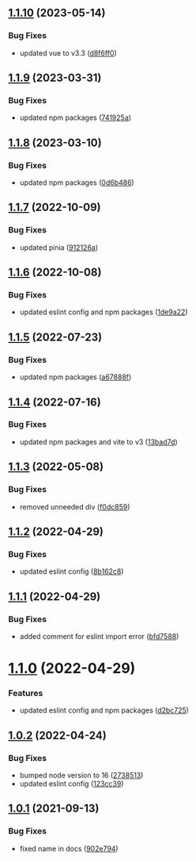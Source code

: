 ## [1.1.10](https://github.com/kouts/vue3-vite-starter-template/compare/v1.1.9...v1.1.10) (2023-05-14)


### Bug Fixes

* updated vue to v3.3 ([d8f6ff0](https://github.com/kouts/vue3-vite-starter-template/commit/d8f6ff0a856826220a48ba514f07827dc4943e14))

## [1.1.9](https://github.com/kouts/vue3-vite-starter-template/compare/v1.1.8...v1.1.9) (2023-03-31)


### Bug Fixes

* updated npm packages ([741925a](https://github.com/kouts/vue3-vite-starter-template/commit/741925ae8b653be36295c71c83e98d5a2f30bbb7))

## [1.1.8](https://github.com/kouts/vue3-vite-starter-template/compare/v1.1.7...v1.1.8) (2023-03-10)


### Bug Fixes

* updated npm packages ([0d6b486](https://github.com/kouts/vue3-vite-starter-template/commit/0d6b4869b472d19181f7906cc23dcc4e1890d1bc))

## [1.1.7](https://github.com/kouts/vue3-vite-starter-template/compare/v1.1.6...v1.1.7) (2022-10-09)


### Bug Fixes

* updated pinia ([912126a](https://github.com/kouts/vue3-vite-starter-template/commit/912126a51867d6b6f03fcc81118806aa23d5a0d4))

## [1.1.6](https://github.com/kouts/vue3-vite-starter-template/compare/v1.1.5...v1.1.6) (2022-10-08)


### Bug Fixes

* updated eslint config and npm packages ([1de9a22](https://github.com/kouts/vue3-vite-starter-template/commit/1de9a22416b2de70b9b76a5f1be0025ef35c0db0))

## [1.1.5](https://github.com/kouts/vue3-vite-starter-template/compare/v1.1.4...v1.1.5) (2022-07-23)


### Bug Fixes

* updated npm packages ([a67888f](https://github.com/kouts/vue3-vite-starter-template/commit/a67888f20b7e25b42a2baa3a2830928cf82da0dc))

## [1.1.4](https://github.com/kouts/vue3-vite-starter-template/compare/v1.1.3...v1.1.4) (2022-07-16)


### Bug Fixes

* updated npm packages and vite to v3 ([13bad7d](https://github.com/kouts/vue3-vite-starter-template/commit/13bad7d905f7b5df720e0fc723319fae082b1f61))

## [1.1.3](https://github.com/kouts/vue3-vite-starter-template/compare/v1.1.2...v1.1.3) (2022-05-08)


### Bug Fixes

* removed unneeded div ([f0dc859](https://github.com/kouts/vue3-vite-starter-template/commit/f0dc85921ef02f0494fd85de8b27ec2f42521a15))

## [1.1.2](https://github.com/kouts/vue3-vite-starter-template/compare/v1.1.1...v1.1.2) (2022-04-29)


### Bug Fixes

* updated eslint config ([8b162c8](https://github.com/kouts/vue3-vite-starter-template/commit/8b162c80bd49749979d39edc76c90c06550572ad))

## [1.1.1](https://github.com/kouts/vue3-vite-starter-template/compare/v1.1.0...v1.1.1) (2022-04-29)


### Bug Fixes

* added comment for eslint import error ([bfd7588](https://github.com/kouts/vue3-vite-starter-template/commit/bfd7588ae942523fdac62a1c31444e872e1f8e44))

# [1.1.0](https://github.com/kouts/vue3-vite-starter-template/compare/v1.0.2...v1.1.0) (2022-04-29)


### Features

* updated eslint config and npm packages ([d2bc725](https://github.com/kouts/vue3-vite-starter-template/commit/d2bc72538edc29ef228d5df49606ed45ddaba27d))

## [1.0.2](https://github.com/kouts/vue3-vite-starter-template/compare/v1.0.1...v1.0.2) (2022-04-24)


### Bug Fixes

* bumped node version to 16 ([2738513](https://github.com/kouts/vue3-vite-starter-template/commit/2738513682e4433297db51accc1fca0318fb448a))
* updated eslint config ([123cc39](https://github.com/kouts/vue3-vite-starter-template/commit/123cc3971876e4da9f5573a81ac1a6b13935a429))

## [1.0.1](https://github.com/kouts/vue3-vite-starter-template/compare/v1.0.0...v1.0.1) (2021-09-13)


### Bug Fixes

* fixed name in docs ([902e794](https://github.com/kouts/vue3-vite-starter-template/commit/902e794fe9c3e04596b6cb80f605db87fafb2dd8))
